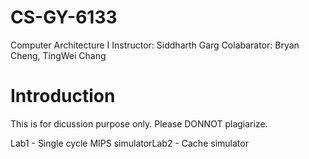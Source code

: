 # CS-GY-6133
Computer Architecture I
Instructor: Siddharth Garg
Colabarator: Bryan Cheng, TingWei Chang

# Introduction
<p>This is for dicussion purpose only. Please DONNOT plagiarize.</p>
<table>
<tr>Lab1 - Single cycle MIPS simulator</tr>
<tr>Lab2 - Cache simulator</tr>
</table>

